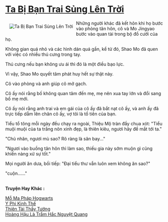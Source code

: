 <a href="https://truyenwiki.net/ta-bi-ban-trai-sung-len-troi.36120/" title="Ta Bị Bạn Trai Sủng Lên Trời"><h1>Ta Bị Bạn Trai Sủng Lên Trời</h1></a><div style="display:table"><img align="right" style="float: left; padding: 10px;" src="https://truyenwiki.net/a/img/str/src/36120.jpg" alt="Ta Bị Bạn Trai Sủng Lên Trời">Những người khác đã kết hôn khi họ bước vào phòng tân hôn, cô và Mo Jingyao bước vào quan tài trong bộ đồ cưới của họ.<p></p> Không gian quá nhỏ và các hình dán quá gần, kể từ đó, Shao Mo đã quen với việc có nhiều thú cưng trong tay.<p></p> Thú cưng nếu bạn không ưu ái thì đó là một điều bạo lực.<p></p> Vì vậy, Shao Mo quyết tâm phát huy hết sự thật này.<p></p> Cô vào phòng và anh giúp cô mở gạch.<p></p> Cô ấy nói rằng bố không quan tâm đến mẹ, mẹ nên xua tay lớn và đổi sang bố mẹ mới.<p></p> Cô ấy nói rằng anh trai và em gái của cô ấy đã bắt nạt cô ấy, và anh ấy đã trực tiếp dẫm lên chân cô ấy, vợ tôi là tổ tiên của bạn.<p></p> Tiểu tổ tông mỗi ngày đều chạy ra ngoài, Thiệu Mộ tràn đầy chua xót: "Tiểu muội muội của ta trắng nõn xinh đẹp, là thiên kiêu, ngươi hãy để mắt tới ta."<p></p> "Chủ nhân, ngươi mù sao? Rõ ràng là sân bay..."<p></p> "Ngươi vào buồng tân hôn thì làm sao, thiếu gia này sớm muộn gì cũng khiến nàng xử sự tốt."<p></p> Mọi người ăn dưa, bồi tiếp: "Đại tiểu thư vẫn luôn xem không ăn sao?"<p></p> "cuộn……"</div><p><br><b>Truyện Hay Khác :</b></p><a href="https://truyenwiki.net/mo-ma-phap-hogwarts.34997/" alt="Mỗ Ma Pháp Hogwarts">Mỗ Ma Pháp Hogwarts</a><br/><a href="https://github.com/nownovels/wikidich/tree/master/truyenhay/35556" alt="Y Phi Kinh Thế">Y Phi Kinh Thế</a><br/><a href="https://github.com/nownovels/wikidich/tree/master/truyenhay/36501" alt="Thiên Tài Thầy Tướng">Thiên Tài Thầy Tướng</a><br/><a href="https://github.com/nownovels/wikidich/tree/master/truyenhay/36542" alt="Hoàng Hậu Là Trẫm Hắc Nguyệt Quang">Hoàng Hậu Là Trẫm Hắc Nguyệt Quang</a><br/>